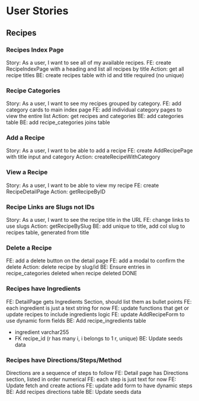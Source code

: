 # User Stories

## Recipes

### Recipes Index Page
Story: As a user, I want to see all of my available recipes.
FE: create RecipeIndexPage with a heading and list all recipes by title
Action: get all recipe titles
BE: create recipes table with id and title required (no unique)

### Recipe Categories
Story: As a user, I want to see my recipes grouped by category.
FE: add category cards to main index page
FE: add individual category pages to view the entire list
Action: get recipes and categories
BE: add categories table
BE: add recipe_categories joins table

### Add a Recipe
Story: As a user, I want to be able to add a recipe
FE: create AddRecipePage with title input and category
Action: createRecipeWithCategory

### View a Recipe
Story: As a user, I want to be able to view my recipe
FE: create RecipeDetailPage
Action: getRecipeByID

### Recipe Links are Slugs not IDs
Story: As a user, I want to see the recipe title in the URL
FE: change links to use slugs
Action: getRecipeBySlug
BE: add unique to title, add col slug to recipes table, generated from title

### Delete a Recipe
FE: add a delete button on the detail page
FE: add a modal to confirm the delete
Action: delete recipe by slug/id
BE: Ensure entries in recipe_categories deleted when recipe deleted DONE

### Recipes have Ingredients
FE: DetailPage gets Ingredients Section, should list them as bullet points
FE: each ingredient is just a text string for now
FE: update functions that get or update recipes to include ingredients logic
FE: update AddRecipeForm to use dynamic form fields
BE: Add recipe_ingredients table
- ingredient varchar255
- FK recipe_id (r has many i, i belongs to 1 r, unique)
BE: Update seeds data

### Recipes have Directions/Steps/Method
Directions are a sequence of steps to follow
FE: Detail page has Directions section, listed in order numerical
FE: each step is just text for now
FE: Update fetch and create actions
FE: update add form to have dynamic steps
BE: Add recipes directions table
BE: Update seeds data
